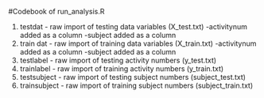 #Codebook of run_analysis.R
1. testdat - raw import of testing data variables (X_test.txt)
    -activitynum added as a column
    -subject added as a column
2. train dat - raw import of training data variables (X_train.txt)
    -activitynum added as a column
    -subject added as a column
3. testlabel - raw import of testing activity numbers (y_test.txt)
4. trainlabel - raw import of training activity numbers (y_train.txt)
5. testsubject - raw import of testing subject numbers (subject_test.txt)
6. trainsubject - raw import of training subject numbers (subject_train.txt)


